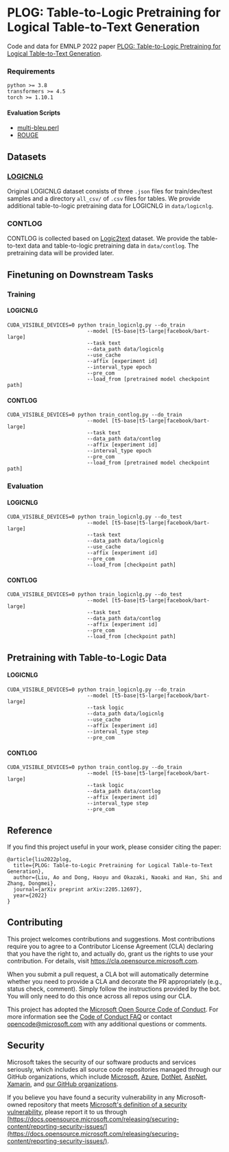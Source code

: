 # PLOG: Table-to-Logic Pretraining for Logical Table-to-Text Generation

Code and data for EMNLP 2022 paper [PLOG: Table-to-Logic Pretraining for Logical Table-to-Text Generation](https://arxiv.org/abs/2205.12697).


### Requirements
```angular2html
python >= 3.8
transformers >= 4.5
torch >= 1.10.1
```
#### Evaluation Scripts
- [multi-bleu.perl](https://github.com/moses-smt/mosesdecoder/blob/master/scripts/generic/multi-bleu.perl)
- [ROUGE](https://github.com/bheinzerling/pyrouge)
## Datasets

### [LOGICNLG](https://github.com/wenhuchen/LogicNLG)

Original LOGICNLG dataset consists of three `.json` files for train/dev/test samples and a directory `all_csv/` of `.csv` files for tables.
We provide additional table-to-logic pretraining data for LOGICNLG in `data/logicnlg`.

### CONTLOG
CONTLOG is collected based on [Logic2text](https://github.com/czyssrs/Logic2Text) dataset. We provide the table-to-text data and table-to-logic pretraining data in `data/contlog`.
The pretraining data will be provided later.



## Finetuning on Downstream Tasks

### Training

#### LOGICNLG
```
CUDA_VISIBLE_DEVICES=0 python train_logicnlg.py --do_train 
                          --model [t5-base|t5-large|facebook/bart-large] 
                          --task text 
                          --data_path data/logicnlg 
                          --use_cache 
                          --affix [experiment id] 
                          --interval_type epoch 
                          --pre_com
                          --load_from [pretrained model checkpoint path]
```
#### CONTLOG
```
CUDA_VISIBLE_DEVICES=0 python train_contlog.py --do_train
                          --model [t5-base|t5-large|facebook/bart-large]
                          --task text 
                          --data_path data/contlog 
                          --affix [experiment id] 
                          --interval_type epoch 
                          --pre_com
                          --load_from [pretrained model checkpoint path] 
```

### Evaluation
#### LOGICNLG
```
CUDA_VISIBLE_DEVICES=0 python train_logicnlg.py --do_test 
                          --model [t5-base|t5-large|facebook/bart-large]
                          --task text
                          --data_path data/logicnlg
                          --use_cache
                          --affix [experiment id]
                          --pre_com 
                          --load_from [checkpoint path]

```

#### CONTLOG
```
CUDA_VISIBLE_DEVICES=0 python train_logicnlg.py --do_test 
                          --model [t5-base|t5-large|facebook/bart-large] 
                          --task text 
                          --data_path data/contlog 
                          --affix [experiment id] 
                          --pre_com 
                          --load_from [checkpoint path]
```
## Pretraining with Table-to-Logic Data

#### LOGICNLG
```
CUDA_VISIBLE_DEVICES=0 python train_logicnlg.py --do_train 
                          --model [t5-base|t5-large|facebook/bart-large] 
                          --task logic 
                          --data_path data/logicnlg 
                          --use_cache 
                          --affix [experiment id] 
                          --interval_type step 
                          --pre_com
```
#### CONTLOG
```
CUDA_VISIBLE_DEVICES=0 python train_contlog.py --do_train
                          --model [t5-base|t5-large|facebook/bart-large]
                          --task logic
                          --data_path data/contlog 
                          --affix [experiment id] 
                          --interval_type step
                          --pre_com
```


## Reference

If you find this project useful in your work, please consider citing the paper:

```
@article{liu2022plog,
  title={PLOG: Table-to-Logic Pretraining for Logical Table-to-Text Generation},
  author={Liu, Ao and Dong, Haoyu and Okazaki, Naoaki and Han, Shi and Zhang, Dongmei},
  journal={arXiv preprint arXiv:2205.12697},
  year={2022}
}
```




## Contributing

This project welcomes contributions and suggestions.  Most contributions require you to agree to a
Contributor License Agreement (CLA) declaring that you have the right to, and actually do, grant us
the rights to use your contribution. For details, visit https://cla.opensource.microsoft.com.

When you submit a pull request, a CLA bot will automatically determine whether you need to provide
a CLA and decorate the PR appropriately (e.g., status check, comment). Simply follow the instructions
provided by the bot. You will only need to do this once across all repos using our CLA.

This project has adopted the [Microsoft Open Source Code of Conduct](https://opensource.microsoft.com/codeofconduct/).
For more information see the [Code of Conduct FAQ](https://opensource.microsoft.com/codeofconduct/faq/) or
contact [opencode@microsoft.com](mailto:opencode@microsoft.com) with any additional questions or comments.

## Security


Microsoft takes the security of our software products and services seriously, which includes all source code repositories managed through our GitHub organizations, which include [Microsoft](https://github.com/Microsoft), [Azure](https://github.com/Azure), [DotNet](https://github.com/dotnet), [AspNet](https://github.com/aspnet), [Xamarin](https://github.com/xamarin), and [our GitHub organizations](https://opensource.microsoft.com/).

If you believe you have found a security vulnerability in any Microsoft-owned repository that meets [Microsoft's definition of a security vulnerability](https://docs.microsoft.com/en-us/previous-versions/tn-archive/cc751383(v=technet.10)), please report it to us through [https://docs.opensource.microsoft.com/releasing/securing-content/reporting-security-issues/](https://docs.opensource.microsoft.com/releasing/securing-content/reporting-security-issues/).



